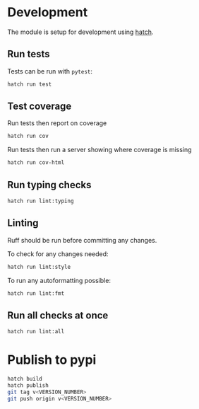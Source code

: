# Development

The module is setup for development using [hatch](https://hatch.pypa.io/latest/).

## Run tests

Tests can be run with `pytest`:

```bash
hatch run test
```

## Test coverage

Run tests then report on coverage

```bash
hatch run cov
```

Run tests then run a server showing where coverage is missing

```bash
hatch run cov-html
```

## Run typing checks

```bash
hatch run lint:typing
```

## Linting

Ruff should be run before committing any changes.

To check for any changes needed:

```bash
hatch run lint:style
```

To run any autoformatting possible:

```sh
hatch run lint:fmt
```

## Run all checks at once

```sh
hatch run lint:all
```

# Publish to pypi

```bash
hatch build
hatch publish
git tag v<VERSION_NUMBER>
git push origin v<VERSION_NUMBER>
```
